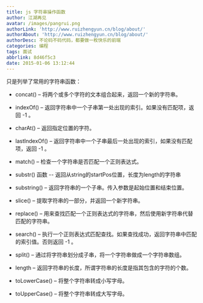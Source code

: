 ```yaml
---
title: js 字符串操作函数
author: 江湖再见
avatar: /images/pangrui.png
authorLink: 'http://www.ruizhengyun.cn/blog/about/'
authorAbout: 'http://www.ruizhengyun.cn/blog/about/'
authorDesc: 不论码不码代码，都要做一枚快乐的前端
categories: 编程
tags: 面试
abbrlink: 8d46f5c3
date: 2015-01-06 13:12:44
---
```

只是列举了常用的字符串函数：
* concat() – 将两个或多个字符的文本组合起来，返回一个新的字符串。

* indexOf() – 返回字符串中一个子串第一处出现的索引。如果没有匹配项，返回 -1 。
 
* charAt() – 返回指定位置的字符。
 
* lastIndexOf() – 返回字符串中一个子串最后一处出现的索引，如果没有匹配项，返回 -1 。
 
* match() – 检查一个字符串是否匹配一个正则表达式。
 
* substr() 函数 -- 返回从string的startPos位置，长度为length的字符串
 
* substring() – 返回字符串的一个子串。传入参数是起始位置和结束位置。
 
* slice() – 提取字符串的一部分，并返回一个新字符串。
 
* replace() – 用来查找匹配一个正则表达式的字符串，然后使用新字符串代替匹配的字符串。
 
* search() – 执行一个正则表达式匹配查找。如果查找成功，返回字符串中匹配的索引值。否则返回 -1 。
 
* split() – 通过将字符串划分成子串，将一个字符串做成一个字符串数组。
 
* length – 返回字符串的长度，所谓字符串的长度是指其包含的字符的个数。
 
* toLowerCase() – 将整个字符串转成小写字母。

* toUpperCase() – 将整个字符串转成大写字母。
